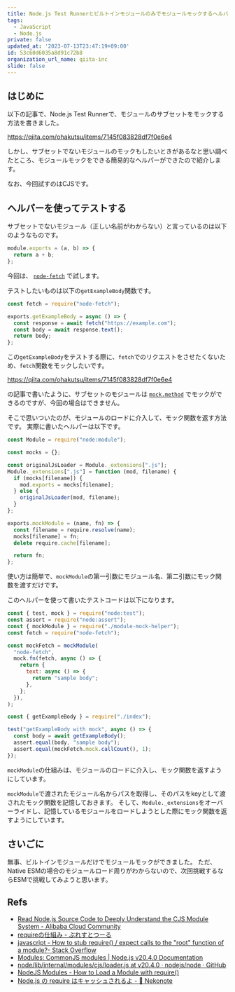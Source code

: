 ```yaml
---
title: Node.js Test Runnerとビルトインモジュールのみでモジュールモックするヘルパーをつくった
tags:
  - JavaScript
  - Node.js
private: false
updated_at: '2023-07-13T23:47:19+09:00'
id: 53c60d6035a8d91c72b8
organization_url_name: qiita-inc
slide: false
---
```

## はじめに

以下の記事で、Node.js Test Runnerで、モジュールのサブセットをモックする方法を書きました。

https://qiita.com/ohakutsu/items/7145f083828df7f0e6e4

しかし、サブセットでないモジュールのモックもしたいときがあるなと思い調べたところ、モジュールモックをできる簡易的なヘルパーができたので紹介します。

なお、今回試すのはCJSです。

## ヘルパーを使ってテストする

サブセットでないモジュール（正しい名前がわからない）と言っているのは以下のようなものです。

```js:add.js
module.exports = (a, b) => {
  return a + b;
};
```

今回は、 [`node-fetch`](https://github.com/node-fetch/node-fetch) で試します。

テストしたいものは以下の`getExampleBody`関数です。

```js:index.js
const fetch = require("node-fetch");

exports.getExampleBody = async () => {
  const response = await fetch("https://example.com");
  const body = await response.text();
  return body;
};
```

この`getExampleBody`をテストする際に、`fetch`でのリクエストをさせたくないため、`fetch`関数をモックしたいです。

https://qiita.com/ohakutsu/items/7145f083828df7f0e6e4

の記事で書いたように、サブセットのモジュールは [`mock.method`](https://nodejs.org/api/test.html#mockmethodobject-methodname-implementation-options) でモックができるのですが、今回の場合はできません。

そこで思いついたのが、モジュールのロードに介入して、モック関数を返す方法です。
実際に書いたヘルパーは以下です。

```js:module-mock-helper.js
const Module = require("node:module");

const mocks = {};

const originalJsLoader = Module._extensions[".js"];
Module._extensions[".js"] = function (mod, filename) {
  if (mocks[filename]) {
    mod.exports = mocks[filename];
  } else {
    originalJsLoader(mod, filename);
  }
};

exports.mockModule = (name, fn) => {
  const filename = require.resolve(name);
  mocks[filename] = fn;
  delete require.cache[filename];

  return fn;
};
```

使い方は簡単で、`mockModule`の第一引数にモジュール名、第二引数にモック関数を渡すだけです。

このヘルパーを使って書いたテストコードは以下になります。

```js:index.test.js
const { test, mock } = require("node:test");
const assert = require("node:assert");
const { mockModule } = require("./module-mock-helper");
const fetch = require("node-fetch");

const mockFetch = mockModule(
  "node-fetch",
  mock.fn(fetch, async () => {
    return {
      text: async () => {
        return "sample body";
      },
    };
  }),
);

const { getExampleBody } = require("./index");

test("getExampleBody with mock", async () => {
  const body = await getExampleBody();
  assert.equal(body, "sample body");
  assert.equal(mockFetch.mock.callCount(), 1);
});
```

`mockModule`の仕組みは、モジュールのロードに介入し、モック関数を返すようにしています。

`mockModule`で渡されたモジュール名からパスを取得し、そのパスをkeyとして渡されたモック関数を記憶しておきます。
そして、`Module._extensions`をオーバーライドし、記憶しているモジュールをロードしようとした際にモック関数を返すようにしています。

## さいごに

無事、ビルトインモジュールだけでモジュールモックができました。
ただ、Native ESMの場合のモジュールロード周りがわからないので、次回挑戦するならESMで挑戦してみようと思います。

## Refs

- [Read Node.js Source Code to Deeply Understand the CJS Module System - Alibaba Cloud Community](https://www.alibabacloud.com/blog/read-node-js-source-code-to-deeply-understand-the-cjs-module-system_599765)
- [requireの仕組み - ぶれすとつーる](https://nazomikan.hateblo.jp/entry/2014/12/23/212741)
- [javascript - How to stub require() / expect calls to the "root" function of a module?- Stack Overflow](https://stackoverflow.com/questions/6997459/how-to-stub-require-expect-calls-to-the-root-function-of-a-module#answer-7037187)
- [Modules: CommonJS modules | Node.js v20.4.0 Documentation](https://nodejs.org/api/modules.html#requireresolverequest-options)
- [node/lib/internal/modules/cjs/loader.js at v20.4.0 · nodejs/node · GitHub](https://github.com/nodejs/node/blob/v20.4.0/lib/internal/modules/cjs/loader.js)
- [NodeJS Modules - How to Load a Module with require()](https://www.encora.com/insights/nodejs-how-to-load-a-module-with-require)
- [Node.js の require はキャッシュされるよ - 🐾 Nekonote](https://scrapbox.io/dojineko/Node.js_%E3%81%AE_require_%E3%81%AF%E3%82%AD%E3%83%A3%E3%83%83%E3%82%B7%E3%83%A5%E3%81%95%E3%82%8C%E3%82%8B%E3%82%88)
